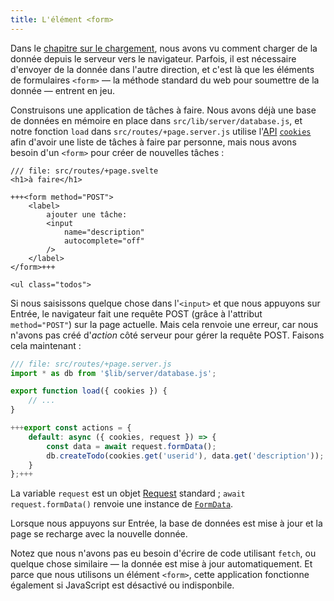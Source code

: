```yaml
---
title: L'élément <form>
---
```


Dans le [chapitre sur le chargement](page-data), nous avons vu comment charger de la donnée depuis le serveur vers le navigateur. Parfois, il est nécessaire d'envoyer de la donnée dans l'autre direction, et c'est là que les éléments de formulaires `<form>` — la méthode standard du web pour soumettre de la donnée — entrent en jeu.

Construisons une application de tâches à faire. Nous avons déjà une base de données en mémoire en place dans `src/lib/server/database.js`, et notre fonction `load` dans `src/routes/+page.server.js` utilise l'<span class="vo">[API](SVELTE_SITE_URL/docs/development#api)</span> <span class="vo">[`cookies`](KIT_SITE_URL/docs/load#cookies-and-headers)</span> afin d'avoir une liste de tâches à faire par personne, mais nous avons besoin d'un `<form>` pour créer de nouvelles tâches :

```svelte
/// file: src/routes/+page.svelte
<h1>à faire</h1>

+++<form method="POST">
	<label>
		ajouter une tâche:
		<input
			name="description"
			autocomplete="off"
		/>
	</label>
</form>+++

<ul class="todos">
```

Si nous saisissons quelque chose dans l'`<input>` et que nous appuyons sur Entrée, le navigateur fait une requête POST (grâce à l'attribut `method="POST"`) sur la page actuelle. Mais cela renvoie une erreur, car nous n'avons pas créé d'_action_ côté serveur pour gérer la requête POST. Faisons cela maintenant :

```js
/// file: src/routes/+page.server.js
import * as db from '$lib/server/database.js';

export function load({ cookies }) {
	// ...
}

+++export const actions = {
	default: async ({ cookies, request }) => {
		const data = await request.formData();
		db.createTodo(cookies.get('userid'), data.get('description'));
	}
};+++
```

La variable `request` est un objet [Request](https://developer.mozilla.org/fr/docs/Web/API/Request) standard ; `await request.formData()` renvoie une instance de [`FormData`](https://developer.mozilla.org/fr/docs/Web/API/FormData).

Lorsque nous appuyons sur Entrée, la base de données est mise à jour et la page se recharge avec la nouvelle donnée.

Notez que nous n'avons pas eu besoin d'écrire de code utilisant `fetch`, ou quelque chose similaire — la donnée est mise à jour automatiquement. Et parce que nous utilisons un élément `<form>`, cette application fonctionne également si JavaScript est désactivé ou indisponbile.

